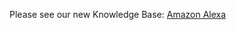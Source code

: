 Please see our new Knowledge Base: [Amazon Alexa](https://support.emby.media/support/solutions/articles/44001160798-amazon-alexa)